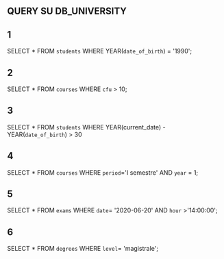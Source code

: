 ## QUERY SU DB_UNIVERSITY

## 1
<!-- Selezionare tutti gli studenti nati nel 1990 (160) -->
SELECT *
FROM `students`
WHERE YEAR(`date_of_birth`) = '1990';

## 2
<!-- Selezionare tutti i corsi che valgono più di 10 crediti (479) -->
SELECT *
FROM `courses`
WHERE `cfu` > 10;

## 3
<!-- Selezionare tutti gli studenti che hanno più di 30 anni -->
SELECT *
FROM `students`
WHERE YEAR(current_date) - YEAR(`date_of_birth`) > 30

## 4
<!-- Selezionare tutti i corsi del primo semestre del primo anno di un qualsiasi corso di
laurea (286) -->
SELECT *
FROM `courses`
WHERE `period`='I semestre' AND `year` = 1; 

## 5
<!-- Selezionare tutti gli appelli d'esame che avvengono nel pomeriggio (dopo le 14) del
20/06/2020 (21) -->
SELECT *
FROM `exams`
WHERE `date`= '2020-06-20' AND `hour` >'14:00:00';

## 6
<!-- Selezionare tutti i corsi di laurea magistrale (38) -->
SELECT *
FROM `degrees`
WHERE `level`= 'magistrale';


